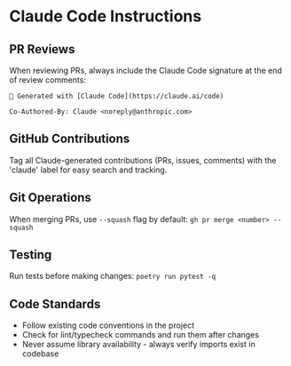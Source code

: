 # Claude Code Instructions

## PR Reviews
When reviewing PRs, always include the Claude Code signature at the end of review comments:

```
🤖 Generated with [Claude Code](https://claude.ai/code)

Co-Authored-By: Claude <noreply@anthropic.com>
```

## GitHub Contributions
Tag all Claude-generated contributions (PRs, issues, comments) with the 'claude' label for easy search and tracking.

## Git Operations
When merging PRs, use `--squash` flag by default: `gh pr merge <number> --squash`

## Testing
Run tests before making changes: `poetry run pytest -q`

## Code Standards
- Follow existing code conventions in the project
- Check for lint/typecheck commands and run them after changes
- Never assume library availability - always verify imports exist in codebase